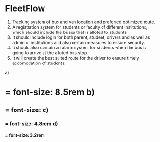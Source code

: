 # FleetFlow
1. Tracking system of bus and van location and preferred optimized route.
2. A registration system for students or faculty of different institutions, which should include the buses that is alloted to students 
3. It should include login for both parent, student, drivers and as well as admin of institutions and also certain measures to ensure security.
4. It should also contain an alarm system for students when the bus is going to arrive at the alloted bus stop.
5. It will create the best suited route for the driver to ensure timely accomodation of students.


a) <h1> = font-size: 8.5rem
b) <h2> = font-size: 
c) <h3> = font-size: 4.8rem
d) <h4> = font-size: 3.2rem

